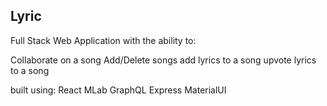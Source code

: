 ## Lyric

Full Stack Web Application with the ability to:

Collaborate on a song
Add/Delete songs
add lyrics to a song
upvote lyrics to a song


built using:
React
MLab
GraphQL
Express
MaterialUI